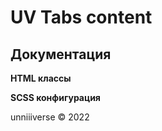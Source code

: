 # UV Tabs content
## Документация <br>

**HTML классы** <br>


**SCSS конфигурация** <br>


unniiiverse © 2022